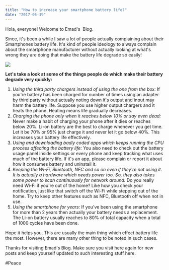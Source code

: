 ```yaml
---
title: "How to increase your smartphone battery life?"
date: "2017-05-19"
---
```


Hola, everyone! Welcome to Emad's  Blog.  
  
Since, it's been a while I saw a lot of people actually complaining about their Smartphones battery life. It's kind of people ideology to always complain about the smartphone manufacturer without actually looking at what's wrong they are doing that make the battery life degrade so easily!  
  

[![](/posts/2017/05/images/573a895dc71668131574ac8311a83082-e1422397371249-1940x1091.jpeg)](http://www.mobilefun.co.uk/blog/wp-content/uploads/2016/07/573a895dc71668131574ac8311a83082-e1422397371249-1940x1091.jpeg)

  
**Let's take a look at some of the things people do which make their battery degrade very quickly:**  
  

1. _Using the third party chargers instead of using the one from the box:_ If you're battery has been charged for number of times using an adapter by third party without actually noting down it's output and input may harm the battery life. Suppose you use higher output chargers and it heats the phone. Heating means life gradually decreases.
2. _Charging the phone only when it reaches below 10% or say even dead:_ Never make a habit of charging your phone after it dies or reaches below 20%. Li-on battery are the best to charge whenever you get time. Let it be 70% or 95% just charge it and never let it go below 40%. This increases your battery life effectively.
3. _Using and downloading badly coded apps which keeps running the CPU process affecting the battery life:_ You also need to check out the battery usage panel inside settings or every phone and keep tracking what uses much of the battery life. If it's an app, please complain or report it about how it consumes battery and uninstall it.
4. _Keeping the Wi-Fi, Bluetooth, NFC and so on even if they're not using it. It is actually a hardware which needs power too. So, they also takes some power to scan continuously for network around:_ Do you really need Wi-Fi if you're out of the home? Like how you check your notification, just like that switch off the Wi-Fi while stepping out of the home. Try to keep other features such as NFC, Bluetooth off when not in use.
5. _Using the smartphone for years:_ If you've been using the smartphone for more than 2 years then actually your battery needs a replacement. The Li-on battery usually reaches to 80% of total capacity when a total of 1000 cycles have been done.

  

Hope it helps you. This are usually the main thing which effect battery life the most. However, there are many other thing to be noted in such cases. 

  

Thanks for visiting Emad's Blog. Make sure you visit here again for new posts and keep yourself updated to such interesting stuff here.

  

#Peace
